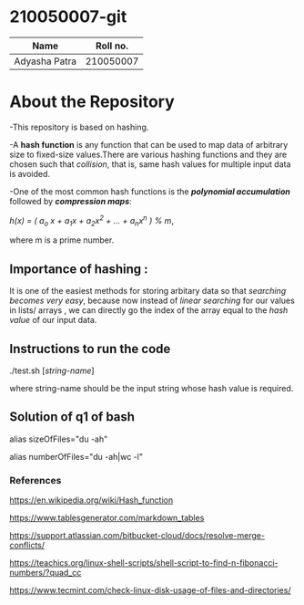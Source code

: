 # 210050007-git
| Name | Roll no. |
| ----------- | ----------- |
| Adyasha Patra | 210050007 |

# About the Repository
-This repository is based on hashing. 

-A **hash function** is any function that can be used to map data of arbitrary size to fixed-size values.There are various hashing functions and they are chosen such that _collision_, that is, same hash values for multiple input data  is avoided.

-One of the most common hash functions is the **_polynomial accumulation_** followed by **_compression maps_**:
  
   _h</sub>(x) = ( a<sub>o</sub> x + a<sub>1</sub>x + a<sub>2</sub>x<sup>2</sup> + ... + a<sub>n</sub>x<sup>n</sup> ) % m_,
   
   where m is a prime number.

## Importance of hashing :
It is one of the easiest methods for storing arbitary data so that _searching becomes very easy_, because now instead of _linear searching_ for our values in lists/ arrays , we can directly go the index of the array equal to the _hash value_ of our input data.

## Instructions to run the code
./test.sh [_string-name_]

where string-name should be the input string whose hash value is required.

## Solution of q1 of bash

alias sizeOfFiles="du -ah"

alias numberOfFiles="du -ah|wc -l"


### References

https://en.wikipedia.org/wiki/Hash_function

https://www.tablesgenerator.com/markdown_tables

https://support.atlassian.com/bitbucket-cloud/docs/resolve-merge-conflicts/

https://teachics.org/linux-shell-scripts/shell-script-to-find-n-fibonacci-numbers/?quad_cc

https://www.tecmint.com/check-linux-disk-usage-of-files-and-directories/
